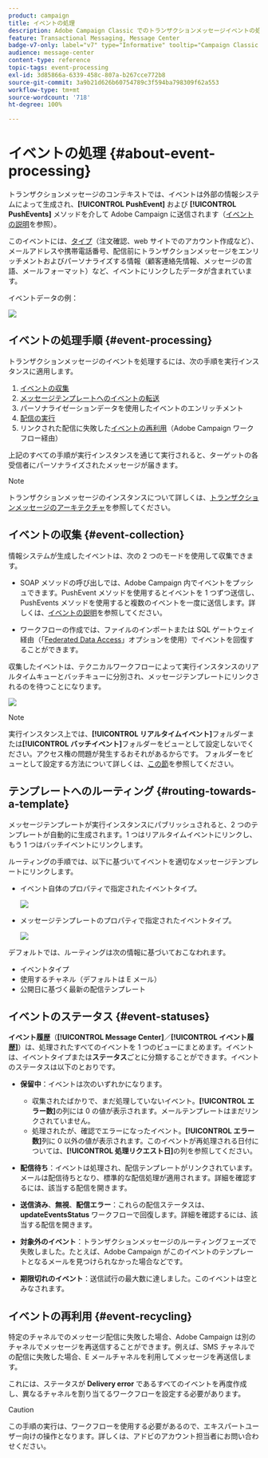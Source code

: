 ```yaml
---
product: campaign
title: イベントの処理
description: Adobe Campaign Classic でのトランザクションメッセージイベントの処理方法を説明します
feature: Transactional Messaging, Message Center
badge-v7-only: label="v7" type="Informative" tooltip="Campaign Classic v7 にのみ適用されます"
audience: message-center
content-type: reference
topic-tags: event-processing
exl-id: 3d85866a-6339-458c-807a-b267cce772b8
source-git-commit: 3a9b21d626b60754789c3f594ba798309f62a553
workflow-type: tm+mt
source-wordcount: '718'
ht-degree: 100%

---
```


# イベントの処理 {#about-event-processing}



トランザクションメッセージのコンテキストでは、イベントは外部の情報システムによって生成され、**[!UICONTROL PushEvent]** および **[!UICONTROL PushEvents]** メソッドを介して Adobe Campaign に送信されます（[イベントの説明](../../message-center/using/event-description.md)を参照）。

このイベントには、[タイプ](../../message-center/using/creating-event-types.md)（注文確認、web サイトでのアカウント作成など）、メールアドレスや携帯電話番号、配信前にトランザクションメッセージをエンリッチメントおよびパーソナライズする情報（顧客連絡先情報、メッセージの言語、メールフォーマット）など、イベントにリンクしたデータが含まれています。

イベントデータの例：

![](assets/messagecenter_events_request_001.png)

## イベントの処理手順 {#event-processing}

トランザクションメッセージのイベントを処理するには、次の手順を実行インスタンスに適用します。

1. [イベントの収集](#event-collection)
1. [メッセージテンプレートへのイベントの転送](#routing-towards-a-template)
1. パーソナライゼーションデータを使用したイベントのエンリッチメント
1. [配信の実行](../../message-center/using/delivery-execution.md)
1. リンクされた配信に失敗した[イベントの再利用](#event-recycling)（Adobe Campaign ワークフロー経由）

上記のすべての手順が実行インスタンスを通じて実行されると、ターゲットの各受信者にパーソナライズされたメッセージが届きます。

>[!NOTE]
>
>トランザクションメッセージのインスタンスについて詳しくは、[トランザクションメッセージのアーキテクチャ](../../message-center/using/transactional-messaging-architecture.md)を参照してください。


## イベントの収集 {#event-collection}

情報システムが生成したイベントは、次の 2 つのモードを使用して収集できます。

* SOAP メソッドの呼び出しでは、Adobe Campaign 内でイベントをプッシュできます。PushEvent メソッドを使用するとイベントを 1 つずつ送信し、PushEvents メソッドを使用すると複数のイベントを一度に送信します。詳しくは、[イベントの説明](../../message-center/using/event-description.md)を参照してください。

* ワークフローの作成では、ファイルのインポートまたは SQL ゲートウェイ経由（「[Federated Data Access](../../installation/using/about-fda.md)」オプションを使用）でイベントを回復することができます。

収集したイベントは、テクニカルワークフローによって実行インスタンスのリアルタイムキューとバッチキューに分別され、メッセージテンプレートにリンクされるのを待つことになります。

![](assets/messagecenter_events_queues_001.png)

>[!NOTE]
>
>実行インスタンス上では、**[!UICONTROL リアルタイムイベント]**&#x200B;フォルダーまたは&#x200B;**[!UICONTROL バッチイベント]**&#x200B;フォルダーをビューとして設定しないでください。アクセス権の問題が発生するおそれがあるからです。 フォルダーをビューとして設定する方法について詳しくは、[この節](../../platform/using/access-management-folders.md)を参照してください。

## テンプレートへのルーティング {#routing-towards-a-template}

メッセージテンプレートが実行インスタンスにパブリッシュされると、2 つのテンプレートが自動的に生成されます。1 つはリアルタイムイベントにリンクし、もう 1 つはバッチイベントにリンクします。

ルーティングの手順では、以下に基づいてイベントを適切なメッセージテンプレートにリンクします。

* イベント自体のプロパティで指定されたイベントタイプ。

  ![](assets/messagecenter_event_type_001.png)

* メッセージテンプレートのプロパティで指定されたイベントタイプ。

  ![](assets/messagecenter_event_type_002.png)

デフォルトでは、ルーティングは次の情報に基づいておこなわれます。

* イベントタイプ
* 使用するチャネル（デフォルトは E メール）
* 公開日に基づく最新の配信テンプレート

## イベントのステータス {#event-statuses}

**イベント履歴**（**[!UICONTROL Message Center]**／**[!UICONTROL イベント履歴]**）は、処理されたすべてのイベントを 1 つのビューにまとめます。イベントは、イベントタイプまたは&#x200B;**ステータス**&#x200B;ごとに分類することができます。イベントのステータスは以下のとおりです。

* **保留中**：イベントは次のいずれかになります。

   * 収集されたばかりで、まだ処理していないイベント。**[!UICONTROL エラー数]**&#x200B;の列には 0 の値が表示されます。メールテンプレートはまだリンクされていません。
   * 処理されたが、確認でエラーになったイベント。**[!UICONTROL エラー数]**&#x200B;列に 0 以外の値が表示されます。このイベントが再処理される日付については、**[!UICONTROL 処理リクエスト日]**&#x200B;の列を参照してください。

* **配信待ち**：イベントは処理され、配信テンプレートがリンクされています。メールは配信待ちとなり、標準的な配信処理が適用されます。詳細を確認するには、該当する配信を開きます。
* **送信済み**、**無視**、**配信エラー**：これらの配信ステータスは、**updateEventsStatus** ワークフローで回復します。詳細を確認するには、該当する配信を開きます。
* **対象外のイベント**：トランザクションメッセージのルーティングフェーズで失敗しました。たとえば、Adobe Campaign がこのイベントのテンプレートとなるメールを見つけられなかった場合などです。
* **期限切れのイベント**：送信試行の最大数に達しました。このイベントは空とみなされます。

## イベントの再利用 {#event-recycling}

特定のチャネルでのメッセージ配信に失敗した場合、Adobe Campaign は別のチャネルでメッセージを再送信することができます。例えば、SMS チャネルでの配信に失敗した場合、E メールチャネルを利用してメッセージを再送信します。

これには、ステータスが **Delivery error** であるすべてのイベントを再度作成し、異なるチャネルを割り当てるワークフローを設定する必要があります。

>[!CAUTION]
>
>この手順の実行は、ワークフローを使用する必要があるので、エキスパートユーザー向けの操作となります。詳しくは、アドビのアカウント担当者にお問い合わせください。